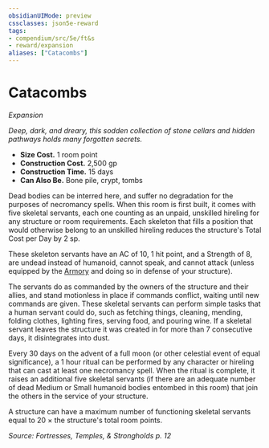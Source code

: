 ```yaml
---
obsidianUIMode: preview
cssclasses: json5e-reward
tags:
- compendium/src/5e/ft&s
- reward/expansion
aliases: ["Catacombs"]
---
```

# Catacombs
*Expansion*  

*Deep, dark, and dreary, this sodden collection of stone cellars and hidden pathways holds many forgotten secrets.*

- **Size Cost.** 1 room point  
- **Construction Cost.** 2,500 gp  
- **Construction Time.** 15 days  
- **Can Also Be.** Bone pile, crypt, tombs  

Dead bodies can be interred here, and suffer no degradation for the purposes of necromancy spells. When this room is first built, it comes with five skeletal servants, each one counting as an unpaid, unskilled hireling for any structure or room requirements. Each skeleton that fills a position that would otherwise belong to an unskilled hireling reduces the structure's Total Cost per Day by 2 sp.

These skeleton servants have an AC of 10, 1 hit point, and a Strength of 8, are undead instead of humanoid, cannot speak, and cannot attack (unless equipped by the [Armory](2-Mechanics/CLI/rewards/armory-ft-s.md) and doing so in defense of your structure).

The servants do as commanded by the owners of the structure and their allies, and stand motionless in place if commands conflict, waiting until new commands are given. These skeletal servants can perform simple tasks that a human servant could do, such as fetching things, cleaning, mending, folding clothes, lighting fires, serving food, and pouring wine. If a skeletal servant leaves the structure it was created in for more than 7 consecutive days, it disintegrates into dust.

Every 30 days on the advent of a full moon (or other celestial event of equal significance), a 1 hour ritual can be performed by any character or hireling that can cast at least one necromancy spell. When the ritual is complete, it raises an additional five skeletal servants (if there are an adequate number of dead Medium or Small humanoid bodies entombed in this room) that join the others in the service of your structure.

A structure can have a maximum number of functioning skeletal servants equal to 20 × the structure's total room points.

*Source: Fortresses, Temples, & Strongholds p. 12*